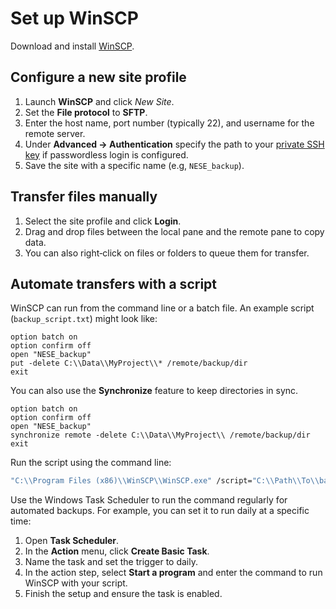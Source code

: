 # Set up WinSCP

Download and install [WinSCP](https://winscp.net/).

## Configure a new site profile

1. Launch **WinSCP** and click *New Site*.
2. Set the **File protocol** to **SFTP**.
3. Enter the host name, port number (typically 22), and username for the remote server.
4. Under **Advanced → Authentication** specify the path to your [private SSH key](backup-scripts\README-ssh_windows_linux.md) if passwordless login is configured.
5. Save the site with a specific name (e.g, `NESE_backup`).

## Transfer files manually

1. Select the site profile and click **Login**.
2. Drag and drop files between the local pane and the remote pane to copy data.
3. You can also right‑click on files or folders to queue them for transfer.

## Automate transfers with a script

WinSCP can run from the command line or a batch file.
An example script (`backup_script.txt`) might look like:

```batch
option batch on
option confirm off
open "NESE_backup"
put -delete C:\\Data\\MyProject\\* /remote/backup/dir
exit
```
You can also use the **Synchronize** feature to keep directories in sync.

```batch
option batch on
option confirm off
open "NESE_backup"
synchronize remote -delete C:\\Data\\MyProject\\ /remote/backup/dir
exit
```

Run the script using the command line:

```cmd
"C:\\Program Files (x86)\\WinSCP\\WinSCP.exe" /script="C:\\Path\\To\\backup_script.txt"
```

Use the Windows Task Scheduler to run the command regularly for automated backups.
For example, you can set it to run daily at a specific time: 
1. Open **Task Scheduler**.
2. In the **Action** menu, click **Create Basic Task**.
3. Name the task and set the trigger to daily.
4. In the action step, select **Start a program** and enter the command to run WinSCP with your script.
5. Finish the setup and ensure the task is enabled.
